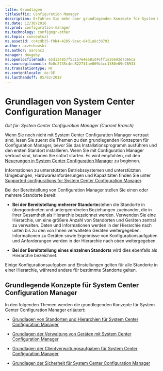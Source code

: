 ```yaml
---
title: Grundlagen
titleSuffix: Configuration Manager
description: Erfahren Sie mehr über grundlegenden Konzepte für System Center Configuration Manager.
ms.date: 12/30/2016
ms.prod: configuration-manager
ms.technology: configmgr-other
ms.topic: conceptual
ms.assetid: cc4cdb35-f0b4-42b5-9cec-6431a8c30793
author: aczechowski
ms.author: aaroncz
manager: dougeby
ms.openlocfilehash: 6bd134857f53157e4ea81d46ff1a36693d7366ca
ms.sourcegitcommit: 0b0c2735c4ed822731ae069b4cc1380e89e78933
ms.translationtype: HT
ms.contentlocale: de-DE
ms.lasthandoff: 05/03/2018
---
```

# <a name="fundamentals-of-system-center-configuration-manager"></a>Grundlagen von System Center Configuration Manager

*Gilt für: System Center Configuration Manager (Current Branch)*

Wenn Sie noch nicht mit System Center Configuration Manager vertraut sind, lesen Sie zuerst die Themen zu den grundlegenden Konzepten für Configuration Manager, bevor Sie das Installationsprogramm ausführen und den ersten Standort installieren. Wenn Sie mit Configuration Manager vertraut sind, können Sie sofort starten. Es wird empfohlen, mit den [Neuerungen in System Center Configuration Manager](/sccm/core/plan-design/changes/what-has-changed-from-configuration-manager-2012) zu beginnen.  

 Informationen zu unterstützten Betriebssystemen und unterstützten Umgebungen, Hardwareanforderungen und Kapazitäten finden Sie unter [Supported configurations for System Center Configuration Manager](../../core/plan-design/configs/supported-configurations.md).  

 Bei der Bereitstellung von Configuration Manager stellen Sie einen oder mehrere Standorte bereit:  

-   **Bei der Bereitstellung mehrerer Standorte**stehen die Standorte in übergeordneten und untergeordneten Beziehungen zueinander, die in ihrer Gesamtheit als Hierarchie bezeichnet werden. Verwenden Sie eine Hierarchie, um eine größere Anzahl von Standorten und Geräten zentral zu verwalten.  Daten und Informationen werden in der Hierarchie nach unten bis zu den von Ihnen verwalteten Geräten weitergegeben. Informationen zu Geräten sowie Ergebnisse von Konfigurationsaufgaben und Anforderungen werden in der Hierarchie nach oben weitergegeben.  

-   **Bei der Bereitstellung eines einzelnen Standorts** wird dies ebenfalls als Hierarchie bezeichnet.  

 Einige Konfigurationsaufgaben und Einstellungen gelten für alle Standorte in einer Hierarchie, während andere für bestimmte Standorte gelten.  

## <a name="fundamental-concepts-for-system-center-configuration-manager"></a>Grundlegende Konzepte für System Center Configuration Manager
In den folgenden Themen werden die grundlegenden Konzepte für System Center Configuration Manager erläutert:  

-   [Grundlagen von Standorten und Hierarchien für System Center Configuration Manager](../../core/understand/fundamentals-of-sites-and-hierarchies.md)  

-   [Grundlagen der Verwaltung von Geräten mit System Center Configuration Manager](../../core/understand/fundamentals-of-managing-devices.md)  

-   [Grundlagen der Clientverwaltungsaufgaben für System Center Configuration Manager](../../core/understand/fundamentals-of-client-management-tasks.md)  

-   [Grundlagen der Sicherheit für System Center Configuration Manager](../../core/understand/fundamentals-of-security.md)  
